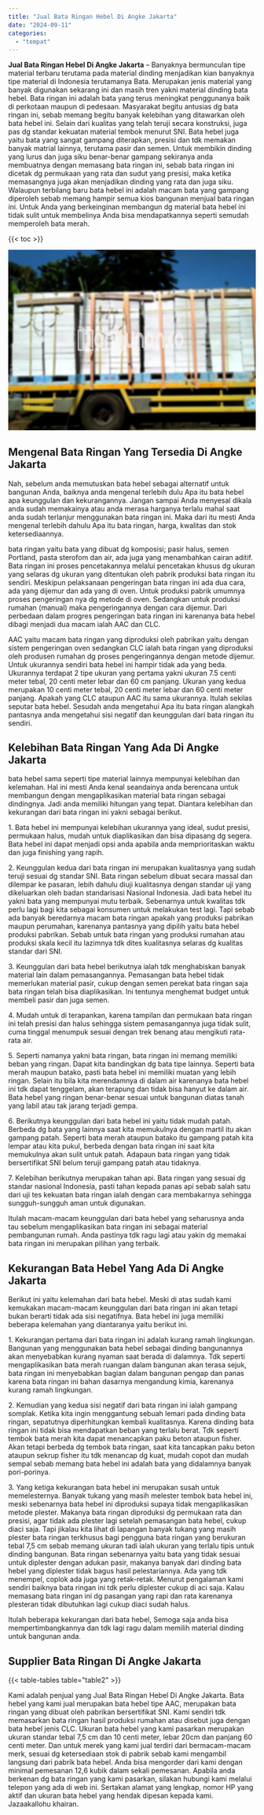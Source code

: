 ```yaml
---
title: "Jual Bata Ringan Hebel Di Angke Jakarta"
date: "2024-09-11"
categories: 
  - "tempat"
---
```


**Jual Bata Ringan Hebel Di Angke Jakarta** – Banyaknya bermunculan tipe material terbaru terutama pada material dinding menjadikan kian banyaknya tipe material di Indonesia terutamanya Bata. Merupakan jenis material yang banyak digunakan sekarang ini dan masih tren yakni material dinding bata hebel. Bata ringan ini adalah bata yang terus meningkat penggunanya baik di perkotaan maupun di pedesaan. Masyarakat begitu antusias dg bata ringan ini, sebab memang begitu banyak kelebihan yang ditawarkan oleh bata hebel ini. Selain dari kualitas yang telah teruji secara konstruksi, juga pas dg standar kekuatan material tembok menurut SNI. Bata hebel juga yaitu bata yang sangat gampang diterapkan, presisi dan tdk memakan banyak matrial lainnya, terutama pasir dan semen. Untuk membikin dinding yang lurus dan juga siku benar-benar gampang sekiranya anda membuatnya dengan memasang bata ringan ini, sebab bata ringan ini dicetak dg permukaan yang rata dan sudut yang presisi, maka ketika memasangnya juga akan menjadikan dinding yang rata dan juga siku. Walaupun terbilang baru bata hebel ini adalah macam bata yang gampang diperoleh sebab memang hampir semua kios bangunan menjual bata ringan ini. Untuk Anda yang berkeinginan membangun dg material bata hebel ini tidak sulit untuk membelinya Anda bisa mendapatkannya seperti semudah memperoleh bata merah.

{{< toc >}}

![Jual Bata Ringan Hebel Di Angke Jakarta](/images/jual-hebel-murah-19.png)

## Mengenal Bata Ringan Yang Tersedia Di Angke Jakarta

Nah, sebelum anda memutuskan bata hebel sebagai alternatif untuk bangunan Anda, baiknya anda mengenal terlebih dulu Apa itu bata hebel apa keunggulan dan kekurangannya. Jangan sampai Anda menyesal dikala anda sudah memakainya atau anda merasa harganya terlalu mahal saat anda sudah terlanjur menggunakan bata ringan ini. Maka dari itu mesti Anda mengenal terlebih dahulu Apa itu bata ringan, harga, kwalitas dan stok ketersediaannya.

bata ringan yaitu bata yang dibuat dg komposisi; pasir halus, semen Portland, pasta sterofom dan air, ada juga yang menambahkan cairan aditif. Bata ringan ini proses pencetakannya melalui pencetakan khusus dg ukuran yang selaras dg ukuran yang ditentukan oleh pabrik produksi bata ringan itu sendiri. Meskipun pelaksanaan pengeringan bata ringan ini ada dua cara, ada yang dijemur dan ada yang di oven. Untuk produksi pabrik umumnya proses pengeringan nya dg metode di oven. Sedangkan untuk produksi rumahan (manual) maka pengeringannya dengan cara dijemur. Dari perbedaan dalam progres pengeringan bata ringan ini karenanya bata hebel dibagi menjadi dua macam ialah AAC dan CLC.

AAC yaitu macam bata ringan yang diproduksi oleh pabrikan yaitu dengan sistem pengeringan oven sedangkan CLC ialah bata ringan yang diproduksi oleh produsen rumahan dg proses pengeringannya dengan metode dijemur. Untuk ukurannya sendiri bata hebel ini hampir tidak ada yang beda. Ukurannya terdapat 2 tipe ukuran yang pertama yakni ukuran 7.5 centi meter tebal, 20 centi meter lebar dan 60 cm panjang. Ukuran yang kedua merupakan 10 centi meter tebal, 20 centi meter lebar dan 60 centi meter panjang. Apakah yang CLC ataupun AAC itu sama ukurannya. Itulah sekilas seputar bata hebel. Sesudah anda mengetahui Apa itu bata ringan alangkah pantasnya anda mengetahui sisi negatif dan keunggulan dari bata ringan itu sendiri.

## Kelebihan Bata Ringan Yang Ada Di Angke Jakarta

bata hebel sama seperti tipe material lainnya mempunyai kelebihan dan kelemahan. Hal ini mesti Anda kenal seandainya anda berencana untuk membangun dengan mengaplikasikan material bata ringan sebagai dindingnya. Jadi anda memiliki hitungan yang tepat. Diantara kelebihan dan kekurangan dari bata ringan ini yakni sebagai berikut.

1\. Bata hebel ini mempunyai kelebihan ukurannya yang ideal, sudut presisi, permukaan halus, mudah untuk diaplikasikan dan bisa dipasang dg segera. Bata hebel ini dapat menjadi opsi anda apabila anda memprioritaskan waktu dan juga finishing yang rapih.

2\. Keunggulan kedua dari bata ringan ini merupakan kualitasnya yang sudah teruji sesuai dg standar SNI. Bata ringan sebelum dibuat secara massal dan dilempar ke pasaran, lebih dahulu diuji kualitasnya dengan standar uji yang dikeluarkan oleh badan standarisasi Nasional Indonesia. Jadi bata hebel itu yakni bata yang mempunyai mutu terbaik. Sebenarnya untuk kwalitas tdk perlu lagi bagi kita sebagai konsumen untuk melakukan test lagi. Tapi sebab ada banyak beredarnya macam bata ringan apakah yang produksi pabrikan maupun perumahan, karenanya pantasnya yang dipilih yaitu bata hebel produksi pabrikan. Sebab untuk bata ringan yang produksi rumahan atau produksi skala kecil itu lazimnya tdk dites kualitasnya selaras dg kualitas standar dari SNI.

3\. Keunggulan dari bata hebel berikutnya ialah tdk menghabiskan banyak material lain dalam pemasangannya. Pemasangan bata hebel tidak memerlukan material pasir, cukup dengan semen perekat bata ringan saja bata ringan telah bisa diaplikasikan. Ini tentunya menghemat budget untuk membeli pasir dan juga semen.

4\. Mudah untuk di terapankan, karena tampilan dan permukaan bata ringan ini telah presisi dan halus sehingga sistem pemasangannya juga tidak sulit, cuma tinggal menumpuk sesuai dengan trek benang atau mengikuti rata-rata air.

5\. Seperti namanya yakni bata ringan, bata ringan ini memang memiliki beban yang ringan. Dapat kita bandingkan dg bata tipe lainnya. Seperti bata merah maupun batako, pasti bata hebel ini memiliki muatan yang lebih ringan. Selain itu bila kita merendamnya di dalam air karenanya bata hebel ini tdk dapat tenggelam, akan terapung dan tidak bisa hanyut ke dalam air. Bata hebel yang ringan benar-benar sesuai untuk bangunan diatas tanah yang labil atau tak jarang terjadi gempa.

6\. Berikutnya keunggulan dari bata hebel ini yaitu tidak mudah patah. Berbeda dg bata yang lainnya saat kita memukulnya dengan martil itu akan gampang patah. Seperti bata merah ataupun batako itu gampang patah kita lempar atau kita pukul, berbeda dengan bata ringan ini saat kita memukulnya akan sulit untuk patah. Adapaun bata ringan yang tidak bersertifikat SNI belum teruji gampang patah atau tidaknya.

7\. Kelebihan berikutnya merupakan tahan api. Bata ringan yang sesuai dg standar nasional Indonesia, pasti tahan kepada panas api sebab salah satu dari uji tes kekuatan bata ringan ialah dengan cara membakarnya sehingga sungguh-sungguh aman untuk digunakan.

Itulah macam-macam keunggulan dari bata hebel yang seharusnya anda tau sebelum mengaplikasikan bata ringan ini sebagai material pembangunan rumah. Anda pastinya tdk ragu lagi atau yakin dg memakai bata ringan ini merupakan pilihan yang terbaik.

## Kekurangan Bata Hebel Yang Ada Di Angke Jakarta

Berikut ini yaitu kelemahan dari bata hebel. Meski di atas sudah kami kemukakan macam-macam keunggulan dari bata ringan ini akan tetapi bukan berarti tidak ada sisi negatifnya. Bata hebel ini juga memiliki beberapa kelemahan yang diantaranya yaitu berikut ini.

1\. Kekurangan pertama dari bata ringan ini adalah kurang ramah lingkungan. Bangunan yang menggunakan bata hebel sebagai dinding bangunannya akan menyebabkan kurang nyaman saat berada di dalamnya. Tdk seperti mengaplikasikan bata merah ruangan dalam bangunan akan terasa sejuk, bata ringan ini menyebabkan bagian dalam bangunan pengap dan panas karena bata ringan ini bahan dasarnya mengandung kimia, karenanya kurang ramah lingkungan.

2\. Kemudian yang kedua sisi negatif dari bata ringan ini ialah gampang somplak. Ketika kita ingin menggantung sebuah lemari pada dinding bata ringan, sepatutnya diperhitungkan kembali kualitasnya. Karena dinding bata ringan ini tidak bisa mendapatkan beban yang terlalu berat. Tdk seperti tembok bata merah kita dapat menancapkan paku beton ataupun fisher. Akan tetapi berbeda dg tembok bata ringan, saat kita tancapkan paku beton ataupun sekrup fisher itu tdk menancap dg kuat, mudah copot dan mudah sempal sebab memang bata hebel ini adalah bata yang didalamnya banyak pori-porinya.

3\. Yang ketiga kekurangan bata hebel ini merupakan susah untuk memelesternya. Banyak tukang yang masih melester tembok bata hebel ini, meski sebenarnya bata hebel ini diproduksi supaya tidak mengaplikasikan metode plester. Makanya bata ringan diproduksi dg permukaan rata dan presisi, agar tidak ada plester lagi setelah pemasangan bata hebel, cukup diaci saja. Tapi jikalau kita lihat di lapangan banyak tukang yang masih plester bata ringan terkhusus bagi pengguna bata ringan yang berukuran tebal 7,5 cm sebab memang ukuran tadi ialah ukuran yang terlalu tipis untuk dinding bangunan. Bata ringan sebenarnya yaitu bata yang tidak sesuai untuk diplester dengan adukan pasir, makanya banyak dari dinding bata hebel yang diplester tidak bagus hasil pelestariannya. Ada yang tdk menempel, coplok ada juga yang retak-retak. Menurut pengalaman kami sendiri baiknya bata ringan ini tdk perlu diplester cukup di aci saja. Kalau memasang bata ringan ini dg pasangan yang rapi dan rata karenanya plesteran tidak dibutuhkan lagi cukup diaci sudah halus.

Itulah beberapa kekurangan dari bata hebel, Semoga saja anda bisa mempertimbangkannya dan tdk lagi ragu dalam memilih material dinding untuk bangunan anda.

## Supplier Bata Ringan Di Angke Jakarta

{{< table-tables table="table2" >}}

Kami adalah penjual yang Jual Bata Ringan Hebel Di Angke Jakarta. Bata hebel yang kami jual merupakan bata hebel tipe AAC, merupakan bata ringan yang dibuat oleh pabrikan bersertifikat SNI. Kami sendiri tdk memasarkan bata ringan hasil produksi rumahan atau disebut juga dengan bata hebel jenis CLC. Ukuran bata hebel yang kami pasarkan merupakan ukuran standar tebal 7,5 cm dan 10 centi meter, lebar 20cm dan panjang 60 centi meter. Dan untuk merek yang kami jual terdiri dari bermacam-macam merk, sesuai dg ketersediaan stok di pabrik sebab kami mengambil langsung dari pabrik bata hebel. Anda bisa mengorder dari kami dengan minimal pemesanan 12,6 kubik dalam sekali pemesanan. Apabila anda berkenan dg bata ringan yang kami pasarkan, silakan hubungi kami melalui telepon yang ada di web ini. Sertakan alamat yang lengkap, nomor HP yang aktif dan ukuran bata hebel yang hendak dipesan kepada kami. Jazaakallohu khairan.
